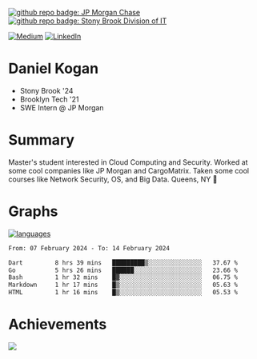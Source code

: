 [![github repo badge: JP Morgan Chase](https://img.shields.io/badge/JP_Morgan_Chase--181717?color=blue)](https://careers.jpmorgan.com/in/en/students/programs/software-engineer-summer?search=&tags=location__Americas__UnitedStatesofAmerica)
[![github repo badge: Stony Brook Division of IT](https://img.shields.io/badge/Stony%20Brook%20Division%20of%20IT--181717?color=red)](https://it.stonybrook.edu/)

[![Medium](https://img.shields.io/badge/Medium-12100E?logo=medium&logoColor=white)](https://medium.com/@danielkoganx) [![LinkedIn](https://img.shields.io/badge/LinkedIn-%230077B5.svg?logo=linkedin&logoColor=white)](https://linkedin.com/in/danielkogan123)
# Daniel Kogan

- Stony Brook '24
- Brooklyn Tech '21
- SWE Intern @ JP Morgan

# Summary

Master's student interested in Cloud Computing and Security. Worked at some cool companies like JP Morgan and CargoMatrix. Taken some cool courses like Network Security, OS, and Big Data. Queens, NY 📍


# Graphs

<div style="width: 100%">

[![languages](https://github-readme-stats.vercel.app/api/top-langs/?username=daminals&langs_count=8&hide=html&layout=compact)](https://github-readme-stats.vercel.app/api/top-langs/?username=daminals&langs_count=8&hide=html&layout=compact)
</div>

<!--START_SECTION:waka-->

```txt
From: 07 February 2024 - To: 14 February 2024

Dart         8 hrs 39 mins   █████████▒░░░░░░░░░░░░░░░   37.67 %
Go           5 hrs 26 mins   ██████░░░░░░░░░░░░░░░░░░░   23.66 %
Bash         1 hr 32 mins    █▓░░░░░░░░░░░░░░░░░░░░░░░   06.75 %
Markdown     1 hr 17 mins    █▒░░░░░░░░░░░░░░░░░░░░░░░   05.63 %
HTML         1 hr 16 mins    █▒░░░░░░░░░░░░░░░░░░░░░░░   05.53 %
```

<!--END_SECTION:waka-->

# Achievements 

![](https://github-profile-trophy.vercel.app/?username=daminals&theme=onestar&no-frame=true&no-bg=false&margin-w=4)
